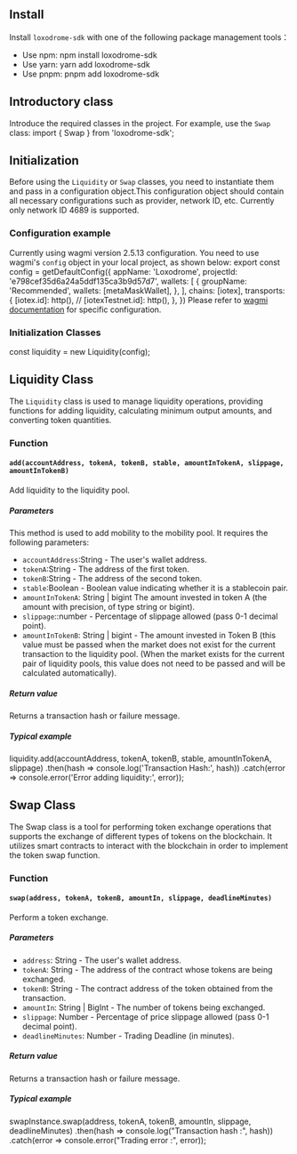 ## Install
Install `loxodrome-sdk` with one of the following package management tools：
- Use npm:
npm install loxodrome-sdk
- Use yarn:
yarn add loxodrome-sdk
- Use pnpm:
pnpm add loxodrome-sdk

## Introductory class
Introduce the required classes in the project. For example, use the `Swap` class:
import { Swap } from 'loxodrome-sdk';

## Initialization
Before using the `Liquidity` or `Swap` classes, you need to instantiate them and pass in a configuration object.This configuration object should contain all necessary configurations such as provider, network ID, etc. Currently only network ID 4689 is supported.

### Configuration example 
Currently using wagmi version 2.5.13 configuration. You need to use wagmi's `config` object in your local project, as shown below:
export const config = getDefaultConfig({
    appName: 'Loxodrome',
    projectId: 'e798cef35d6a24a5ddf135ca3b9d57d7',
    wallets: [
      {
        groupName: 'Recommended',
        wallets: [metaMaskWallet],
      },
    ],
    chains: [iotex],
    transports: {
      [iotex.id]: http(),
      // [iotexTestnet.id]: http(),
    },
  })
Please refer to [wagmi documentation](https://wagmi.sh/react/api/createConfig) for specific configuration. 

### Initialization Classes 
const liquidity = new Liquidity(config);

## Liquidity Class
The `Liquidity` class is used to manage liquidity operations, providing functions for adding liquidity, calculating minimum output amounts, and converting token quantities. 

### Function
#### `add(accountAddress, tokenA, tokenB, stable, amountInTokenA, slippage, amountInTokenB)`
Add liquidity to the liquidity pool. 
##### Parameters 
This method is used to add mobility to the mobility pool. It requires the following parameters:
- `accountAddress`:String - The user's wallet address. 
- `tokenA`:String - The address of the first token. 
- `tokenB`:String - The address of the second token. 
- `stable`:Boolean - Boolean value indicating whether it is a stablecoin pair.
- `amountInTokenA`: String | bigint The amount invested in token A (the amount with precision, of type string or bigint). 
- `slippage`::number - Percentage of slippage allowed (pass 0-1 decimal point). 
- `amountInTokenB`: String | bigint - The amount invested in Token B (this value must be passed when the market does not exist for the current transaction to the liquidity pool. (When the market exists for the current pair of liquidity pools, this value does not need to be passed and will be calculated automatically).

##### Return value 
Returns a transaction hash or failure message. 
##### Typical example 
liquidity.add(accountAddress, tokenA, tokenB, stable, amountInTokenA, slippage)
    .then(hash => console.log('Transaction Hash:', hash))
    .catch(error => console.error('Error adding liquidity:', error));

## Swap Class
The Swap class is a tool for performing token exchange operations that supports the exchange of different types of tokens on the blockchain. It utilizes smart contracts to interact with the blockchain in order to implement the token swap function.

### Function
#### `swap(address, tokenA, tokenB, amountIn, slippage, deadlineMinutes)`
Perform a token exchange. 
##### Parameters
- `address`: String - The user's wallet address. 
- `tokenA`: String - The address of the contract whose tokens are being exchanged. 
- `tokenB`: String - The contract address of the token obtained from the transaction. 
- `amountIn`: String | BigInt - The number of tokens being exchanged. 
- `slippage`: Number - Percentage of price slippage allowed (pass 0-1 decimal point). 
- `deadlineMinutes`: Number - Trading Deadline (in minutes). 

##### Return value
Returns a transaction hash or failure message. 
##### Typical example 
swapInstance.swap(address, tokenA, tokenB, amountIn, slippage, deadlineMinutes)
  .then(hash => console.log("Transaction hash :", hash))
  .catch(error => console.error("Trading error :", error));